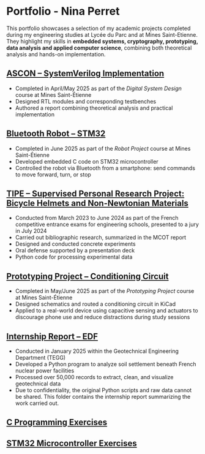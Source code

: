 # Portfolio - Nina Perret

This portfolio showcases a selection of my academic projects completed during my engineering studies at Lycée du Parc and at Mines Saint-Etienne. 
They highlight my skills in **embedded systems, cryptography, prototyping, data analysis and applied computer science**, combining both theoretical analysis and hands-on implementation.  


## [ASCON – SystemVerilog Implementation](./ASCON)
- Completed in April/May 2025 as part of the *Digital System Design* course at Mines Saint-Étienne  
- Designed RTL modules and corresponding testbenches  
- Authored a report combining theoretical analysis and practical implementation 

## [Bluetooth Robot – STM32](./Robot)
- Completed in June 2025 as part of the *Robot Project* course at Mines Saint-Étienne
- Developed embedded C code on STM32 microcontroller
- Controlled the robot via Bluetooth from a smartphone: send commands to move forward, turn, or stop  

## [TIPE – Supervised Personal Research Project: Bicycle Helmets and Non-Newtonian Materials](./TIPE)
- Conducted from March 2023 to June 2024 as part of the French competitive entrance exams for engineering schools, presented to a jury in July 2024
- Carried out bibliographic research, summarized in the MCOT report 
- Designed and conducted concrete experiments  
- Oral defense supported by a presentation deck
- Python code for processing experimental data   

## [Prototyping Project – Conditioning Circuit](./Prototypage)
- Completed in May/June 2025 as part of the *Prototyping Project* course at Mines Saint-Étienne  
- Designed schematics and routed a conditioning circuit in KiCad  
- Applied to a real-world device using capacitive sensing and actuators to discourage phone use and reduce distractions during study sessions

## [Internship Report – EDF](./Internship)
- Conducted in January 2025 within the Geotechnical Engineering Department (TEGG)
- Developed a Python program to analyze soil settlement beneath French nuclear power facilities
- Processed over 50,000 records to extract, clean, and visualize geotechnical data
- Due to confidentiality, the original Python scripts and raw data cannot be shared. This folder contains the internship report summarizing the work carried out.
  
## [C Programming Exercises](./C)

## [STM32 Microcontroller Exercises](./STM32)
